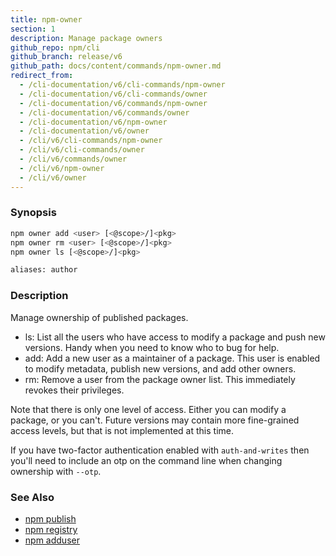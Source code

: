 ```yaml
---
title: npm-owner
section: 1
description: Manage package owners
github_repo: npm/cli
github_branch: release/v6
github_path: docs/content/commands/npm-owner.md
redirect_from:
  - /cli-documentation/v6/cli-commands/npm-owner
  - /cli-documentation/v6/cli-commands/owner
  - /cli-documentation/v6/commands/npm-owner
  - /cli-documentation/v6/commands/owner
  - /cli-documentation/v6/npm-owner
  - /cli-documentation/v6/owner
  - /cli/v6/cli-commands/npm-owner
  - /cli/v6/cli-commands/owner
  - /cli/v6/commands/owner
  - /cli/v6/npm-owner
  - /cli/v6/owner
---
```


### Synopsis

```bash
npm owner add <user> [<@scope>/]<pkg>
npm owner rm <user> [<@scope>/]<pkg>
npm owner ls [<@scope>/]<pkg>

aliases: author
```

### Description

Manage ownership of published packages.

- ls: List all the users who have access to modify a package and push new versions. Handy when you need to know who to bug for help.
- add: Add a new user as a maintainer of a package. This user is enabled to modify metadata, publish new versions, and add other owners.
- rm: Remove a user from the package owner list. This immediately revokes their privileges.

Note that there is only one level of access. Either you can modify a package, or you can't. Future versions may contain more fine-grained access levels, but that is not implemented at this time.

If you have two-factor authentication enabled with `auth-and-writes` then you'll need to include an otp on the command line when changing ownership with `--otp`.

### See Also

- [npm publish](/cli/v6/commands/npm-publish)
- [npm registry](/cli/v6/using-npm/registry)
- [npm adduser](/cli/v6/commands/npm-adduser)
